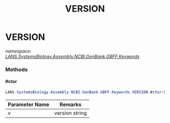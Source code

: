 ﻿---
title: VERSION
---

# VERSION
_namespace: [LANS.SystemsBiology.Assembly.NCBI.GenBank.GBFF.Keywords](N-LANS.SystemsBiology.Assembly.NCBI.GenBank.GBFF.Keywords.html)_





### Methods

#### #ctor
```csharp
LANS.SystemsBiology.Assembly.NCBI.GenBank.GBFF.Keywords.VERSION.#ctor(System.String)
```


|Parameter Name|Remarks|
|--------------|-------|
|v|version string|



